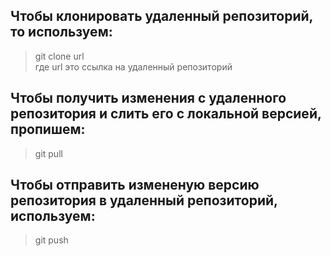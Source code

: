 ## Чтобы клонировать удаленный репозиторий, то используем:  
> git clone url  
где url это ссылка на удаленный репозиторий  

## Чтобы получить изменения с удаленного репозитория и слить его с локальной версией, пропишем:  
> git pull  

## Чтобы отправить измененую версию репозитория в удаленный репозиторий, используем:  
> git push  

